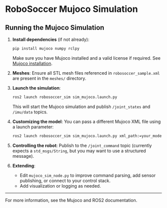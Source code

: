 # RoboSoccer Mujoco Simulation

## Running the Mujoco Simulation

1. **Install dependencies** (if not already):
   ```sh
   pip install mujoco numpy rclpy
   ```
   Make sure you have Mujoco installed and a valid license if required. See [Mujoco installation](https://mujoco.readthedocs.io/en/stable/).

2. **Meshes**: Ensure all STL mesh files referenced in `robosoccer_sample.xml` are present in the `meshes/` directory.

3. **Launch the simulation**:
   ```sh
   ros2 launch robosoccer_sim sim_mujoco.launch.py
   ```
   This will start the Mujoco simulation and publish `/joint_states` and `/imu/data` topics.

4. **Customizing the model**:
   You can pass a different Mujoco XML file using a launch parameter:
   ```sh
   ros2 launch robosoccer_sim sim_mujoco.launch.py xml_path:=your_model.xml
   ```

5. **Controlling the robot**:
   Publish to the `/joint_command` topic (currently expects a `std_msgs/String`, but you may want to use a structured message).

6. **Extending**:
   - Edit `mujoco_sim_node.py` to improve command parsing, add sensor publishing, or connect to your control stack.
   - Add visualization or logging as needed.

---

For more information, see the Mujoco and ROS2 documentation.
